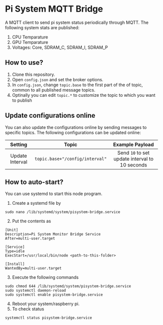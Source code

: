 # Pi System MQTT Bridge

A MQTT client to send pi system status periodically through MQTT. The following
system stats are published:

1. CPU Temparature
2. GPU Temparature
3. Voltages: Core, SDRAM_C, SDRAM_I, SDRAM_P

## How to use?
1. Clone this repository.
2. Open `config.json` and set the broker options.
3. In `config.json`, change `topic.base` to the first part of the of topic, common to all published message topics.
4. Optinally you can edit `topic.*` to customize the topic to which you want to publish

## Update configurations online
You can also update the configurations online by sending messages to specific topics. The following configurations can be updated online:

| Setting         | Topic           | Example Payload  |
| :-------------: |:---------------:| :---------------:|
| Update Interval | `topic.base+"/config/interval"` | Send `10` to set update interval to 10 seconds |



## How to auto-start?
You can use systemd to start this node program.

1. Create a systemd file by
```
sudo nano /lib/systemd/system/pisystem-bridge.service
```
2. Put the contents as
```
[Unit]
Description=Pi System Monitor Bridge Service
After=multi-user.target

[Service]
Type=idle
ExecStart=/usr/local/bin/node <path-to-this-folder>

[Install]
WantedBy=multi-user.target
```
3. Execute the following commands
```
sudo chmod 644 /lib/systemd/system/pisystem-bridge.service 
sudo systemctl daemon-reload
sudo systemctl enable pisystem-bridge.service 
```
4. Reboot your system/raspberry pi.
5. To check status
```
systemctl status pisystem-bridge.service 
```